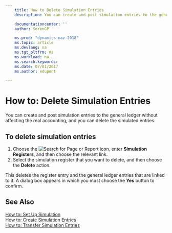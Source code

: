 ```yaml
---
    title: How to Delete Simulation Entries
    description: You can create and post simulation entries to the general ledger without affecting the real accounting, and you can delete the simulated entries.

    documentationcenter: ''
    author: SorenGP

    ms.prod: "dynamics-nav-2018"
    ms.topic: article
    ms.devlang: na
    ms.tgt_pltfrm: na
    ms.workload: na
    ms.search.keywords:
    ms.date: 07/01/2017
    ms.author: edupont

---
```

# How to: Delete Simulation Entries
You can create and post simulation entries to the general ledger without affecting the real accounting, and you can delete the simulated entries.  

## To delete simulation entries  

1.  Choose the ![Search for Page or Report](../../media/ui-search/search_small.png "Search for Page or Report icon") icon, enter **Simulation Registers**, and then choose the relevant link.  
2.  Select the simulation register that you want to delete, and then choose the **Delete** action.  

This deletes the register entry and the general ledger entries that are linked to it. A dialog box appears in which you must choose the **Yes**  button to confirm.  

## See Also  
 [How to: Set Up Simulation](how-to-set-up-simulation.md)   
 [How to: Create Simulation Entries](how-to-create-simulation-entries.md)   
 [How to: Transfer Simulation Entries](how-to-transfer-simulation-entries.md)
